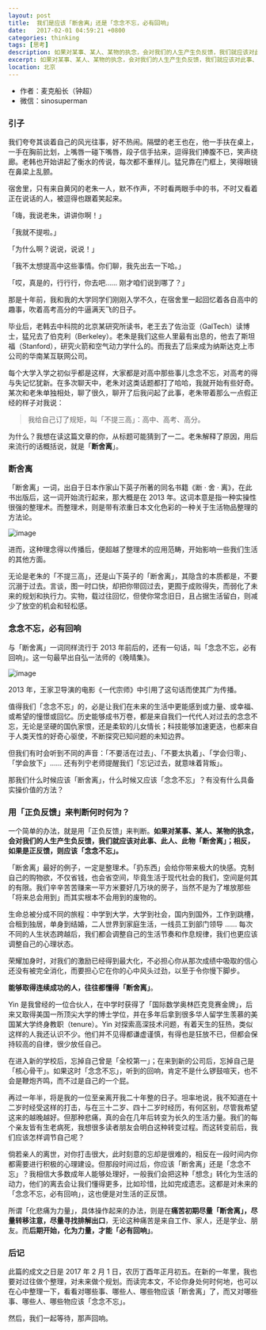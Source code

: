 ```yaml
---
layout: post
title:  我们是应该「断舍离」还是「念念不忘，必有回响」
date:   2017-02-01 04:59:21 +0800
categories: thinking
tags: [思考]
description: 如果对某事、某人、某物的执念，会对我们的人生产生负反馈，我们就应该对此事、此人、此物「断舍离」；相反，如果是正反馈，则应该「念念不忘」。
excerpt: 如果对某事、某人、某物的执念，会对我们的人生产生负反馈，我们就应该对此事、此人、此物「断舍离」；相反，如果是正反馈，则应该「念念不忘」 ……
location: 北京
---
```


* 作者：麦克船长（钟超）
* 微信：sinosuperman

### 引子

我们夸夸其谈着自己的风光往事，好不热闹。隔壁的老王也在，他一手扶在桌上，一手在胸前比划，上嘴唇一碰下嘴唇，段子信手拈来，逗得我们捧腹不已，笑声绕廊。老韩也开始讲起了衡水的传说，每次都不重样儿。猛兄靠在门框上，笑得眼镜在鼻梁上乱颤。

宿舍里，只有来自黄冈的老朱一人，默不作声，不时看两眼手中的书，不时又看着正在说话的人，被逗得也跟着笑起来。

「嗨，我说老朱，讲讲你啊！」

「我就不提啦。」

「为什么啊？说说，说说！」

「我不太想提高中这些事情。你们聊，我先出去一下哈。」

「哎，真是的，行行行，你去吧…… 刚才咱们说到哪了？」

那是十年前，我和我的大学同学们刚刚入学不久，在宿舍里一起回忆着各自高中的趣事，吹着高考高分的牛逼满天飞的日子。

毕业后，老韩去中科院的北京某研究所读书，老王去了佐治亚（GalTech）读博士，猛兄去了伯克利（Berkeley）。老朱是我们这些人里最有出息的，他去了斯坦福（Stanford），研究火箭和空气动力学什么的。而我去了后来成为纳斯达克上市公司的华南某互联网公司。

每个大学入学之初似乎都是这样，大家都是对高中那些事儿念念不忘，对高考的得与失记忆犹新。在多次聊天中，老朱对这类话题都打了哈哈，我就开始有些好奇。某次和老朱单独相处，聊了很久，聊开了后我问起了此事，老朱带着那么一点假正经的样子对我说：

> 我给自己订了规矩，叫「不提三高」：高中、高考、高分。

为什么？我想在读这篇文章的你，从标题可能猜到了一二。老朱解释了原因，用后来流行的话概括说，就是「**断舍离**」。

### 断舍离

「断舍离」一词，出自于日本作家山下英子所著的同名书籍《断 · 舍 · 离》，在此书出版后，这一词开始流行起来，那大概是在 2013 年。这词本意是指一种实操性很强的整理术。而整理术，则是带有浓重日本文化色彩的一种关于生活物品整理的方法论。

![image](https://alidocs.oss-cn-zhangjiakou.aliyuncs.com/res/ya2QnV41Kod8O4XB/img/725f80ab-4efc-4b06-8eeb-f29fe6afe50e.webp)

进而，这种理念得以传播后，便超越了整理术的应用范畴，开始影响一些我们生活的其他方面。

无论是老朱的「不提三高」，还是山下英子的「断舍离」，其隐含的本质都是，不要沉溺于过去。言谈，图一时口快，却把你带回过去，更囿于成败得失，而弱化了未来的规划和执行力。实物，载过往回忆，但使你常念旧日，且占据生活留白，则减少了放空的机会和轻松感。

### 念念不忘，必有回响

与「断舍离」一词同样流行于 2013 年前后的，还有一句话，叫「念念不忘，必有回响」。这一句最早出自弘一法师的《晚晴集》。

![image](https://alidocs.oss-cn-zhangjiakou.aliyuncs.com/res/ya2QnV41Kod8O4XB/img/494aa186-be1b-4ee1-a2e2-8704c8434e50.webp)

2013 年，王家卫导演的电影《一代宗师》中引用了这句话而使其广为传播。

值得我们「念念不忘」的，必是让我们在未来的生活中更能感到或力量、或幸福、或希望的憧憬或回忆。历史能够成书万卷，都是来自我们一代代人对过去的念念不忘，无论是坚硬的国仇家恨，还是柔软的儿女情长；科技能够加速更迭，也都来自于人类天性的好奇心驱使，不断探究已知问题的未知边界。

但我们有时会听到不同的声音：「不要活在过去」、「不要太执着」、「学会归零」、「学会放下」…… 还有列宁老师提醒我们「忘记过去，就意味着背叛」。

那我们什么时候应该「断舍离」，什么时候又应该「念念不忘」？有没有什么具备实操价值的方法？

### 用「正负反馈」来判断何时何为？

一个简单的办法，就是用「正负反馈」来判断。**如果对某事、某人、某物的执念，会对我们的人生产生负反馈，我们就应该对此事、此人、此物「断舍离」；相反，如果是正反馈，则应该「念念不忘」。**

「断舍离」最好的例子，一定是整理术。「扔东西」会给你带来极大的快感。克制自己的购物欲，不仅省钱，也会省空间，毕竟生活于现代社会的我们，空间是何其的有限。我们辛辛苦苦赚来一平方米要好几万块的房子，当然不是为了堆放那些「将来总会用到」而其实根本不会用到的废物的。

生命总被分成不同的旅程：中学到大学，大学到社会，国内到国外，工作到跳槽，合租到独居，单身到结婚，二人世界到家庭生活，一线员工到部门领导 …… 每次不同的人生状态跨越后，我们都会调整自己的生活节奏和作息规律，我们也更应该调整自己的心理状态。

荣耀加身时，对我们的激励已经得到最大化，不必担心你从那次成绩中吸取的信心还没有被完全消化，而要担心它在你的心中风头过劲，以至于令你慢下脚步。

**能够取得连续成功的人，往往都懂得「断舍离」**。

Yin 是我曾经的一位合伙人，在中学时获得了「国际数学奥林匹克竞赛金牌」，后来又取得美国一所顶尖大学的博士学位，并在多年后拿到很多华人留学生羡慕的美国某大学终身教职（tenure）。Yin 对探索高深技术问题，有着天生的狂热，类似这样的人我还认识不少。他们并不见得都谦虚谨慎，有得也是狂放不已，但都会保持较高的自律，很少放任自己。

在进入新的学校后，忘掉自己曾是「全校第一」；在来到新的公司后，忘掉自己是「核心骨干」。如果这时「念念不忘」，听到的回响，肯定不是什么锣鼓喧天，也不会是鞭炮齐鸣，而不过是自己的一个屁。

再过一年半，将是我的一位至亲离开我二十年整的日子。坦率地说，我不知道在十二岁时经受这样的打击，与在三十二岁、四十二岁时经历，有何区别，尽管我希望这来的越晚越好。但那种悲痛，真的会在几年后转变为长久的生活力量。我们的每个亲友皆有生老病死，我想很多读者朋友会明白这种转变过程。而这转变前后，我们应该怎样调节自己呢？

倘若亲人的离世，对你打击很大，此时刻意的忘却是很难的，相反在一段时间内你都需要进行积极的心理建设。但那段时间过后，你应该「断舍离」还是「念念不忘」？我相信大多数成年人能够处理好，一般我们会把这种「想念」转化为生活的动力，他们的离去会让我们懂得更多，比如珍惜，比如完成遗志。这都是对未来的「念念不忘，必有回响」，这也便是对生活的正反馈。

所谓「化悲痛为力量」，具体操作起来的办法，则是在**痛苦初期尽量「断舍离」，尽量转移注意，尽量寻找排解出口**，无论这种痛苦是来自工作、家人，还是学业、朋友。而**后期开始，化为力量，才能「必有回响」**。

### 后记

此篇的成文之日是 2017 年 2 月 1 日，农历丁酉年正月初五。在新的一年里，我也要对过往做个整理，对未来做个规划。而读完本文，不论你身处何时何地，也可以在心中整理一下，看看对哪些事、哪些人、哪些物应该「断舍离」了，而又对哪些事、哪些人、哪些物应该「念念不忘」。

然后，我们一起等待，那声回响。